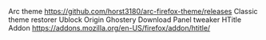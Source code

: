 Arc theme https://github.com/horst3180/arc-firefox-theme/releases
Classic theme restorer
Ublock Origin
Ghostery
Download Panel tweaker
HTitle Addon https://addons.mozilla.org/en-US/firefox/addon/htitle/
